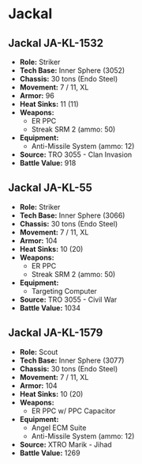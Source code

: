 # Jackal
## Jackal JA-KL-1532
- **Role:** Striker
- **Tech Base:** Inner Sphere (3052)
- **Chassis:** 30 tons (Endo Steel)
- **Movement:** 7 / 11, XL
- **Armor:** 96
- **Heat Sinks:** 11 (11)
- **Weapons:**
  - ER PPC
  - Streak SRM 2 (ammo: 50)
- **Equipment:**
  - Anti-Missile System (ammo: 12)
- **Source:** TRO 3055 - Clan Invasion
- **Battle Value:** 918

## Jackal JA-KL-55
- **Role:** Striker
- **Tech Base:** Inner Sphere (3066)
- **Chassis:** 30 tons (Endo Steel)
- **Movement:** 7 / 11, XL
- **Armor:** 104
- **Heat Sinks:** 10 (20)
- **Weapons:**
  - ER PPC
  - Streak SRM 2 (ammo: 50)
- **Equipment:**
  - Targeting Computer
- **Source:** TRO 3055 - Civil War
- **Battle Value:** 1034

## Jackal JA-KL-1579
- **Role:** Scout
- **Tech Base:** Inner Sphere (3077)
- **Chassis:** 30 tons (Endo Steel)
- **Movement:** 7 / 11, XL
- **Armor:** 104
- **Heat Sinks:** 10 (20)
- **Weapons:**
  - ER PPC w/ PPC Capacitor
- **Equipment:**
  - Angel ECM Suite
  - Anti-Missile System (ammo: 12)
- **Source:** XTRO Marik - Jihad
- **Battle Value:** 1269


